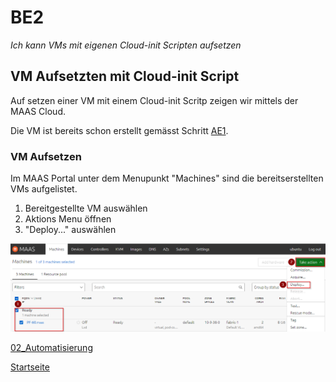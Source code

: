 # BE2
*Ich kann VMs mit eigenen Cloud-init Scripten aufsetzen*

## VM Aufsetzten mit Cloud-init Script

Auf setzen einer VM mit einem Cloud-init Scritp zeigen wir mittels der MAAS Cloud.

Die VM ist bereits schon erstellt gemässt Schritt [AE1](https://github.com/ask-yo-girl-about-me/Project-Future/blob/main/01_Grundlage/AE1.md).

### VM Aufsetzen

Im MAAS Portal unter dem Menupunkt "Machines" sind die bereitserstellten VMs aufgelistet.

1. Bereitgestellte VM auswählen
2. Aktions Menu öffnen
3. "Deploy..." auswählen

![BE2_1](../00_Allgemein/images/02_Automatisierung_BE2/BE2_1.png)

[02_Automatisierung](../02_Automatisierung)

[Startseite](https://github.com/ask-yo-girl-about-me/Project-Future)